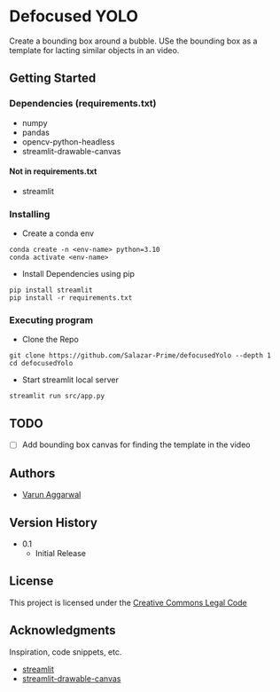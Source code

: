 # Defocused YOLO 

Create a bounding box around a bubble. USe the bounding box as a template for lacting similar objects in an video. 

## Getting Started

### Dependencies (requirements.txt)

* numpy
* pandas
* opencv-python-headless
* streamlit-drawable-canvas

#### Not in requirements.txt
* streamlit
  
### Installing

* Create a conda env
```
conda create -n <env-name> python=3.10
conda activate <env-name>
```
* Install Dependencies using pip
```
pip install streamlit
pip install -r requirements.txt 
```

### Executing program

* Clone the Repo
```
git clone https://github.com/Salazar-Prime/defocusedYolo --depth 1
cd defocusedYolo
```
* Start streamlit local server
```
streamlit run src/app.py
```
## TODO

- [ ] Add bounding box canvas for finding the template in the video

## Authors

* [Varun Aggarwal](https://www.linkedin.com/in/aggarwal-v/)

## Version History

* 0.1
    * Initial Release

## License

This project is licensed under the [Creative Commons Legal Code](https://github.com/Salazar-Prime/defocusedYolo/blob/main/LICENSE) 

## Acknowledgments

Inspiration, code snippets, etc.
* [streamlit](streamlit.io)
* [streamlit-drawable-canvas](https://github.com/andfanilo/streamlit-drawable-canvas)
